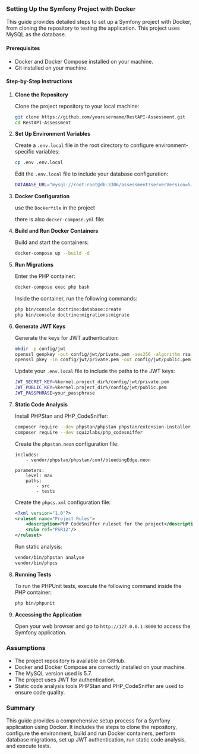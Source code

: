 ### Setting Up the Symfony Project with Docker

This guide provides detailed steps to set up a Symfony project with Docker, from cloning the repository to testing the application. This project uses MySQL as the database.

#### Prerequisites

- Docker and Docker Compose installed on your machine.
- Git installed on your machine.

#### Step-by-Step Instructions

1. **Clone the Repository**

   Clone the project repository to your local machine:
   ```sh
   git clone https://github.com/yourusername/RestAPI-Assessment.git
   cd RestAPI-Assessment
   ```

2. **Set Up Environment Variables**

   Create a `.env.local` file in the root directory to configure environment-specific variables:
   ```sh
   cp .env .env.local
   ```

   Edit the `.env.local` file to include your database configuration:
   ```sh
   DATABASE_URL="mysql://root:root@db:3306/assessment?serverVersion=5.7"
   ```

3. **Docker Configuration**

   use the `Dockerfile` in the project
   

   there is also `docker-compose.yml` file:
   

4. **Build and Run Docker Containers**

   Build and start the containers:
   ```sh
   docker-compose up --build -d
   ```

5. **Run Migrations**

   Enter the PHP container:
   ```sh
   docker-compose exec php bash
   ```

   Inside the container, run the following commands:
   ```sh
   php bin/console doctrine:database:create
   php bin/console doctrine:migrations:migrate
   ```

6. **Generate JWT Keys**

   Generate the keys for JWT authentication:
   ```sh
   mkdir -p config/jwt
   openssl genpkey -out config/jwt/private.pem -aes256 -algorithm rsa -pkeyopt rsa_keygen_bits:4096
   openssl pkey -in config/jwt/private.pem -out config/jwt/public.pem -pubout
   ```

   Update your `.env.local` file to include the paths to the JWT keys:
   ```sh
   JWT_SECRET_KEY=%kernel.project_dir%/config/jwt/private.pem
   JWT_PUBLIC_KEY=%kernel.project_dir%/config/jwt/public.pem
   JWT_PASSPHRASE=your_passphrase
   ```

7. **Static Code Analysis**

   Install PHPStan and PHP_CodeSniffer:
   ```sh
   composer require --dev phpstan/phpstan phpstan/extension-installer
   composer require --dev squizlabs/php_codesniffer
   ```

   Create the `phpstan.neon` configuration file:
   ```neon
   includes:
       - vendor/phpstan/phpstan/conf/bleedingEdge.neon

   parameters:
       level: max
       paths:
           - src
           - tests
   ```

   Create the `phpcs.xml` configuration file:
   ```xml
   <?xml version="1.0"?>
   <ruleset name="Project Rules">
       <description>PHP CodeSniffer ruleset for the project</description>
       <rule ref="PSR12"/>
   </ruleset>
   ```

   Run static analysis:
   ```sh
   vendor/bin/phpstan analyse
   vendor/bin/phpcs
   ```

8. **Running Tests**

   To run the PHPUnit tests, execute the following command inside the PHP container:
   ```sh
   php bin/phpunit
   ```

9. **Accessing the Application**

   Open your web browser and go to `http://127.0.0.1:8000` to access the Symfony application.

### Assumptions

- The project repository is available on GitHub.
- Docker and Docker Compose are correctly installed on your machine.
- The MySQL version used is 5.7.
- The project uses JWT for authentication.
- Static code analysis tools PHPStan and PHP_CodeSniffer are used to ensure code quality.

### Summary

This guide provides a comprehensive setup process for a Symfony application using Docker. It includes the steps to clone the repository, configure the environment, build and run Docker containers, perform database migrations, set up JWT authentication, run static code analysis, and execute tests.